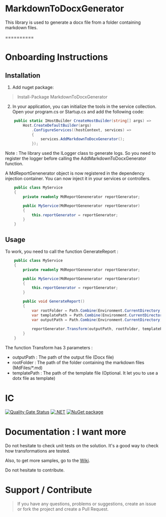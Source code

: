 # MarkdownToDocxGenerator
This library is used to generate a docx file from a folder containing markdown files.

==========

# Onboarding Instructions 

## Installation

1. Add nuget package: 

> Install-Package MarkdownToDocxGenerator

2. In your application, you can initialize the tools in the service collection. Open your program.cs or Startup.cs and add the following code:

```csharp
    public static IHostBuilder CreateHostBuilder(string[] args) =>
        Host.CreateDefaultBuilder(args)
            .ConfigureServices((hostContext, services) =>
            {
                services.AddMarkdownToDocxGenerator();
            });
```


Note : The library used the ILogger class to generate logs. So you need to register the logger before calling the AddMarkdownToDocxGenerator function.

A MdReportGenenerator object is now registered in the dependency injection container. You can now inject it in your services or controllers.

```csharp
    public class MyService
    {
        private readonly MdReportGenenerator reportGenerator;

        public MyService(MdReportGenenerator reportGenerator)
        {
            this.reportGenerator = reportGenerator;
        }
    }
```

## Usage

To work, you need to call the function GenerateReport :

```csharp
    public class MyService
    {
        private readonly MdReportGenenerator reportGenerator;

        public MyService(MdReportGenenerator reportGenerator)
        {
            this.reportGenerator = reportGenerator;
        }

        public void GenerateReport()
        {
            var rootFolder = Path.Combine(Environment.CurrentDirectory, "MdFiles");
            var templatePath = Path.Combine(Environment.CurrentDirectory, "Dotx/sample.dotx");
            var outputPath = Path.Combine(Environment.CurrentDirectory, "Dotx/sample.docx");
            
            reportGenerator.Transform(outputPath, rootFolder, templatePath);
        }
    }
```

The function Transform has 3 parameters :

- outputPath : The path of the output file (Docx file)
- rootFolder : The path of the folder containing the markdown files (MdFiles/*.md)
- templatePath : The path of the template file (Optional. It let you to use a dotx file as template)


# IC
[![Quality Gate Status](https://sonarcloud.io/api/project_badges/measure?project=mathieumack_MarkdownToDocxGenerator&metric=alert_status)](https://sonarcloud.io/summary/new_code?id=mathieumack_MarkdownToDocxGenerator)
[![.NET](https://github.com/mathieumack/MarkdownToDocxGenerator/actions/workflows/ci.yml/badge.svg)](https://github.com/mathieumack/MarkdownToDocxGenerator/actions/workflows/ci.yml)
[![NuGet package](https://buildstats.info/nuget/MarkdownToDocxGenerator?includePreReleases=true)](https://nuget.org/packages/MarkdownToDocxGenerator)

# Documentation : I want more

Do not hesitate to check unit tests on the solution. It's a good way to check how transformations are tested.

Also, to get more samples, go to the [Wiki](https://github.com/mathieumack/MarkdownToDocxGenerator/wiki). 

Do not hesitate to contribute.


# Support / Contribute
> If you have any questions, problems or suggestions, create an issue or fork the project and create a Pull Request.
